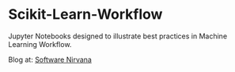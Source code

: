 # Scikit-Learn-Workflow
Jupyter Notebooks designed to illustrate best practices in Machine Learning Workflow.

Blog at: [Software Nirvana](https://sdiehl28.netlify.com)
